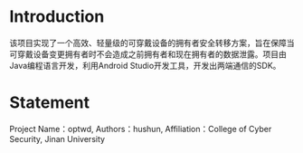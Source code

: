 # Introduction
该项目实现了一个高效、轻量级的可穿戴设备的拥有者安全转移方案，旨在保障当可穿戴设备变更拥有者时不会造成之前拥有者和现在拥有者的数据泄露。项目由Java编程语言开发，利用Android Studio开发工具，开发出两端通信的SDK。

# Statement
Project Name：optwd,
Authors：hushun,
Affiliation：College of Cyber Security, Jinan University
